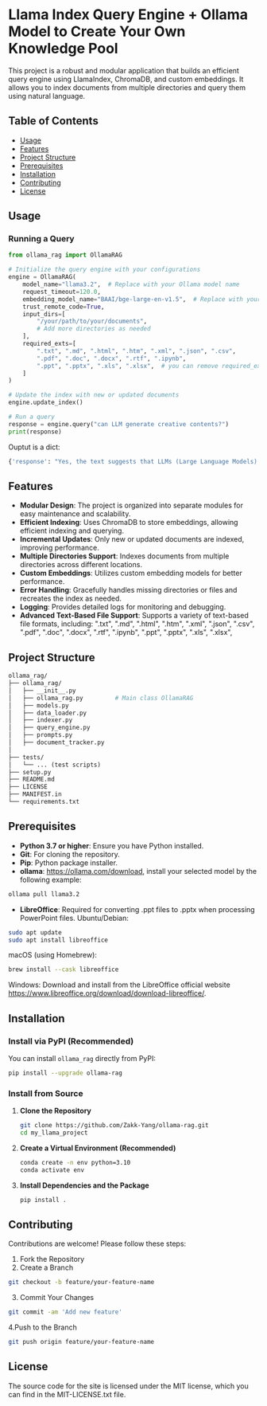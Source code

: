 # Llama Index Query Engine + Ollama Model to Create Your Own Knowledge Pool

This project is a robust and modular application that builds an efficient query engine using LlamaIndex, ChromaDB, and custom embeddings. It allows you to index documents from multiple directories and query them using natural language.



## Table of Contents

- [Usage](#usage)
- [Features](#features)
- [Project Structure](#project-structure)
- [Prerequisites](#prerequisites)
- [Installation](#installation)
- [Contributing](#contributing)
- [License](#license)

## Usage
### Running a Query
```python
from ollama_rag import OllamaRAG

# Initialize the query engine with your configurations
engine = OllamaRAG(
    model_name="llama3.2",  # Replace with your Ollama model name
    request_timeout=120.0,
    embedding_model_name="BAAI/bge-large-en-v1.5",  # Replace with your Hugging Face embedding model
    trust_remote_code=True,
    input_dirs=[
        "/your/path/to/your/documents",
        # Add more directories as needed
    ],
    required_exts=[
        ".txt", ".md", ".html", ".htm", ".xml", ".json", ".csv",
        ".pdf", ".doc", ".docx", ".rtf", ".ipynb",
        ".ppt", ".pptx", ".xls", ".xlsx",  # you can remove required_exts by default to capture all supported extentions
    ]
)

# Update the index with new or updated documents
engine.update_index()

# Run a query
response = engine.query("can LLM generate creative contents?")
print(response)

```
Ouptut is a dict:

```python
{'response': "Yes, the text suggests that LLMs (Large Language Models) can generate novel research ideas and even outperform human experts in terms of novelty. The authors claim that their AI agent generates ideas that are statistically more novel than those written by expert researchers. However, it's worth noting that the effectiveness of LLMs in generating creative content is a topic of ongoing debate, and not all studies have found similar results (e.g., Chakrabarty et al. (2024) found that AI writings are less creative than professional writers). Nevertheless, based on the provided context, it appears that LLMs can generate novel research ideas under certain conditions.", 'sources': [{'document_id': 'Can LLMs Generate Novel Research Ideas.pdf', 'file_path': '/mnt/d/Paper/Can LLMs Generate Novel Research Ideas.pdf', 'page_number': '18', 'sheet_name': 'N/A', 'text_snippet': '9 Related Work\nResearch idea generation and execution . Several prior works explored methods to improve idea\ngeneration, such as iterative novelty boosting (Wang et al., 2024), multi-agent collaborati...'}]}
```


## Features

- **Modular Design**: The project is organized into separate modules for easy maintenance and scalability.
- **Efficient Indexing**: Uses ChromaDB to store embeddings, allowing efficient indexing and querying.
- **Incremental Updates**: Only new or updated documents are indexed, improving performance.
- **Multiple Directories Support**: Indexes documents from multiple directories across different locations.
- **Custom Embeddings**: Utilizes custom embedding models for better performance.
- **Error Handling**: Gracefully handles missing directories or files and recreates the index as needed.
- **Logging**: Provides detailed logs for monitoring and debugging.
- **Advanced Text-Based File Support**: Supports a variety of text-based file formats, including:
    ".txt",
    ".md",
    ".html",
    ".htm",
    ".xml",
    ".json",
    ".csv",
    ".pdf",
    ".doc",
    ".docx",
    ".rtf",
    ".ipynb",
    ".ppt",
    ".pptx",
    ".xls",
    ".xlsx",

## Project Structure
```graphql
ollama_rag/
├── ollama_rag/
│   ├── __init__.py
│   ├── ollama_rag.py         # Main class OllamaRAG
│   ├── models.py
│   ├── data_loader.py
│   ├── indexer.py
│   ├── query_engine.py
│   ├── prompts.py
│   ├── document_tracker.py
│ 
├── tests/
│   └── ... (test scripts)
├── setup.py
├── README.md
├── LICENSE
├── MANIFEST.in
└── requirements.txt
```

## Prerequisites

- **Python 3.7 or higher**: Ensure you have Python installed.
- **Git**: For cloning the repository.
- **Pip**: Python package installer.
- **ollama**: https://ollama.com/download, install your selected model by the following example: 
```bash
ollama pull llama3.2
```
- **LibreOffice**: Required for converting .ppt files to .pptx when processing PowerPoint files.
Ubuntu/Debian:
```bash
sudo apt update
sudo apt install libreoffice
```
macOS (using Homebrew):
```bash
brew install --cask libreoffice
```
Windows:
Download and install from the LibreOffice official website https://www.libreoffice.org/download/download-libreoffice/.





## Installation
### Install via PyPI (Recommended)
You can install `ollama_rag` directly from PyPI:
```bash
pip install --upgrade ollama-rag
```

### Install from Source
1. **Clone the Repository**

   ```bash
   git clone https://github.com/Zakk-Yang/ollama-rag.git
   cd my_llama_project
   ```

2. **Create a Virtual Environment (Recommended)**
    ```bash
    conda create -n env python=3.10
    conda activate env
    ```

3. **Install Dependencies and the Package**
    ```bash
    pip install .
    ```
    



## Contributing
Contributions are welcome! Please follow these steps:
1. Fork the Repository
2. Create a Branch
```bash
git checkout -b feature/your-feature-name
```

3. Commit Your Changes
```bash
git commit -am 'Add new feature'
```
4.Push to the Branch
```bash
git push origin feature/your-feature-name
```

## License
The source code for the site is licensed under the MIT license, which you can find in the MIT-LICENSE.txt file.
